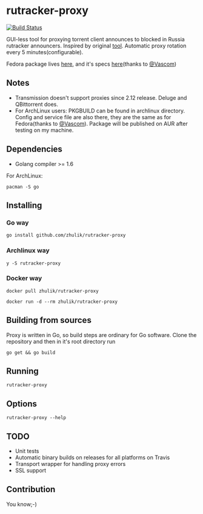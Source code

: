 # rutracker-proxy
[![Build Status](https://travis-ci.org/zhulik/rutracker-proxy.svg?branch=master)](https://travis-ci.org/zhulik/rutracker-proxy)

GUI-less tool for proxying torrent client announces to blocked in Russia rutracker announcers.
Inspired by original [tool](https://github.com/RutrackerOrg/rutracker-proxy). Automatic proxy
rotation every 5 minutes(configurable).

Fedora package lives [here](http://koji.russianfedora.pro/koji/packageinfo?packageID=140), and it's specs
[here](https://github.com/RussianFedora/rutracker-proxy)(thanks to [@Vascom](https://github.com/vascom))

## Notes
* Transmission doesn't support proxies since 2.12 release. Deluge and QBittorrent does.
* For ArchLinux users: PKGBUILD can be found in archlinux directory. Config and service file are also there, they are the same as for Fedora(thanks to [@Vascom](https://github.com/vascom)). Package will be published on AUR after testing on my machine.

## Dependencies
* Golang compiler >= 1.6

For ArchLinux:

`pacman -S go`

## Installing

### Go way
`go install github.com/zhulik/rutracker-proxy`

### Archlinux way
`y -S rutracker-proxy`

### Docker way

`docker pull zhulik/rutracker-proxy`

`docker run -d --rm zhulik/rutracker-proxy`

## Building from sources
Proxy is written in Go, so build steps are ordinary for Go software. Clone the repository and
then in it's root directory run

`go get && go build`

## Running

`rutracker-proxy`

## Options

`rutracker-proxy --help`

## TODO
* Unit tests
* Automatic binary builds on releases for all platforms on Travis
* Transport wrapper for handling proxy errors
* SSL support

## Contribution
You know;-)